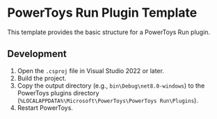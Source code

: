 <!-- @format -->

# PowerToys Run Plugin Template

This template provides the basic structure for a PowerToys Run plugin.

## Development

1.  Open the `.csproj` file in Visual Studio 2022 or later.
2.  Build the project.
3.  Copy the output directory (e.g., `bin\Debug\net8.0-windows`) to the PowerToys plugins directory (`%LOCALAPPDATA%\Microsoft\PowerToys\PowerToys Run\Plugins`).
4.  Restart PowerToys.
